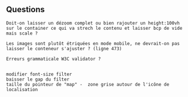 ## Questions
    Doit-on laisser un dézoom complet ou bien rajouter un height:100vh
    sur le container ce qui va strech le contenu et laisser bcp de vide mais scale ?

    Les images sont plutôt étriquées en mode mobile, ne devrait-on pas laisser le conteneur s'ajuster ? (ligne 473)

    Erreurs grammaticale W3C validator ?


    modifier font-size filter
    baisser le gap du filter
    taille du pointeur de "map" -  zone grise autour de l'icône de localisation